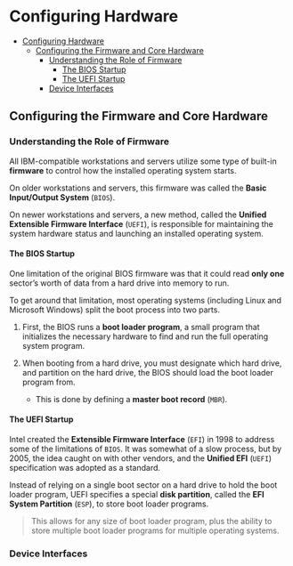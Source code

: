# Configuring Hardware

- [Configuring Hardware](#configuring-hardware)
  - [Configuring the Firmware and Core Hardware](#configuring-the-firmware-and-core-hardware)
    - [Understanding the Role of Firmware](#understanding-the-role-of-firmware)
      - [The BIOS Startup](#the-bios-startup)
      - [The UEFI Startup](#the-uefi-startup)
    - [Device Interfaces](#device-interfaces)

## Configuring the Firmware and Core Hardware

### Understanding the Role of Firmware

All IBM-compatible workstations and servers utilize some type of built-in **firmware** to control how the installed operating system starts.

On older workstations and servers, this firmware was called the **Basic Input/Output System** (`BIOS`).

On newer workstations and servers, a new method, called the **Unified Extensible Firmware Interface** (`UEFI`), is responsible for maintaining the system hardware status and launching an installed operating system.

#### The BIOS Startup

One limitation of the original BIOS firmware was that it could read **only one** sector’s worth of data from a hard drive into memory to run.

To get around that limitation, most operating systems (including Linux and Microsoft Windows) split the boot process into two parts.

1. First, the BIOS runs a **boot loader program**, a small program that initializes the necessary hardware to find and run the full operating system program.

2. When booting from a hard drive, you must designate which hard drive, and partition on the hard drive, the BIOS should load the boot loader program from.
      - This is done by defining a **master boot record** (`MBR`).

#### The UEFI Startup

Intel created the **Extensible Firmware Interface** (`EFI`) in 1998 to address some of the limitations of `BIOS`. It was somewhat of a slow process, but by 2005, the idea caught on with other vendors, and the **Unified EFI** (`UEFI`) specification was adopted as a standard.

Instead of relying on a single boot sector on a hard drive to hold the boot loader program, UEFI specifies a special **disk partition**, called the **EFI System Partition** (`ESP`), to store boot loader programs.
> This allows for any size of boot loader program, plus the ability to store multiple boot loader programs for multiple operating systems.

### Device Interfaces
